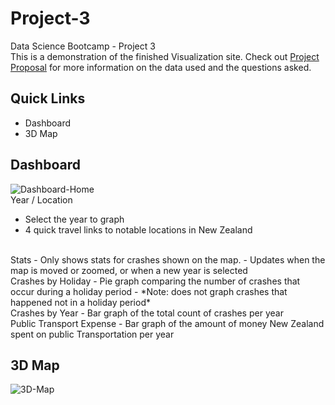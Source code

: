 # Project-3
Data Science Bootcamp - Project 3
<br>
This is a demonstration of the finished Visualization site. Check out [Project Proposal](https://github.com/Jadon55/Project-3/blob/Jadon-Branch/Proposal.md) for more information on the data used and the questions asked.
<br>

## Quick Links
- Dashboard
- 3D Map

## Dashboard
![Dashboard-Home](https://github.com/Jadon55/Project-3/assets/78763124/9d41dfa1-281d-4350-aa47-0ed35bff03f0)
<br>
Year / Location
- Select the year to graph
- 4 quick travel links to notable locations in New Zealand
<br>
Stats
- Only shows stats for crashes shown on the map.
 - Updates when the map is moved or zoomed, or when a new year is selected
<br>
Crashes by Holiday
- Pie graph comparing the number of crashes that occur during a holiday period
 - *Note: does not graph crashes that happened not in a holiday period*
<br>
Crashes by Year
- Bar graph of the total count of crashes per year
<br>
Public Transport Expense
- Bar graph of the amount of money New Zealand spent on public Transportation per year

## 3D Map
![3D-Map](https://github.com/Jadon55/Project-3/assets/78763124/c6e3f16d-62b9-4a8b-89cb-b578f830bc95)
<br>
